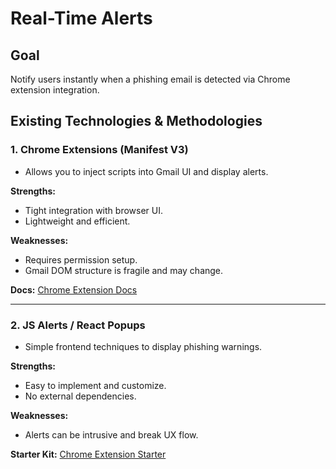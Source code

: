 # Real-Time Alerts

## Goal
Notify users instantly when a phishing email is detected via Chrome extension integration.

## Existing Technologies & Methodologies

### 1. Chrome Extensions (Manifest V3)
- Allows you to inject scripts into Gmail UI and display alerts.

**Strengths:**
- Tight integration with browser UI.
- Lightweight and efficient.

**Weaknesses:**
- Requires permission setup.
- Gmail DOM structure is fragile and may change.

**Docs:** [Chrome Extension Docs](https://developer.chrome.com/docs/extensions/mv3/)

---

### 2. JS Alerts / React Popups
- Simple frontend techniques to display phishing warnings.

**Strengths:**
- Easy to implement and customize.
- No external dependencies.

**Weaknesses:**
- Alerts can be intrusive and break UX flow.

**Starter Kit:** [Chrome Extension Starter](https://github.com/abhijithvijayan/awesome-chrome-extensions)
